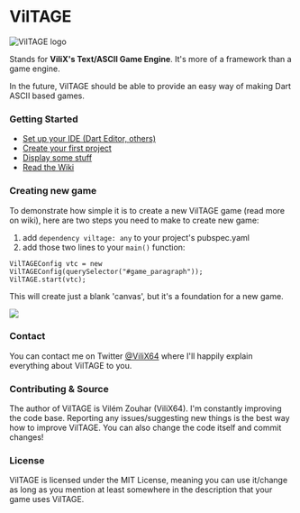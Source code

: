 VilTAGE
=======

![VilTAGE logo](http://s28.postimg.org/lcfi75lf1/Vil_TAGE_logo.png)

Stands for **ViliX's Text/ASCII Game Engine**. It's more of a framework than a game engine.

In the future, VilTAGE should be able to provide an easy way of making Dart ASCII based games.

### Getting Started

* [Set up your IDE (Dart Editor, others)](https://github.com/ViliX64/VilTAGE/wiki/Setting-up-IDE)
* [Create your first project](https://github.com/ViliX64/VilTAGE/wiki/Creating-first-project)
* [Display some stuff](https://github.com/ViliX64/VilTAGE/wiki/Adding-entities)
* [Read the Wiki](https://github.com/ViliX64/VilTAGE/wiki)

### Creating new game

To demonstrate how simple it is to create a new VilTAGE game (read more on wiki), here are two steps you need to make to create new game:

1. add `dependency viltage: any` to your project's pubspec.yaml
2. add those two lines to your `main()` function:
```
VilTAGEConfig vtc = new VilTAGEConfig(querySelector("#game_paragraph"));
VilTAGE.start(vtc);
```
This will create just a blank 'canvas', but it's a foundation for a new game.

![](http://s24.postimg.org/tu31g8g35/git_Screen.png)

### Contact

You can contact me on Twitter [@ViliX64](https://twitter.com/ViliX64) where I'll happily explain everything about VilTAGE to you.

### Contributing & Source

The author of VilTAGE is Vilém Zouhar (ViliX64). I'm constantly improving the code base. Reporting any issues/suggesting new things is the best way how to improve VilTAGE. You can also change the code itself and commit changes!

### License

VilTAGE is licensed under the MIT License, meaning you can use it/change as long as you mention at least somewhere in the description that your game uses VilTAGE.